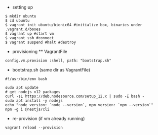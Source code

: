* setting up

```
$ mkdir ubuntu
$ cd ubuntu
$ vagrant init ubuntu/bionic64 #initialize box, binaries under .vagrant.d/boxes
$ vagrant up #start vm
$ vagrant ssh #connect
$ vagrant suspend #halt #destroy
```

* provisioning 
** VagrantFile

```
config.vm.provision :shell, path: "bootstrap.sh"
```

* bootstrap.sh (same dir as VagrantFile)

```
#!/usr/bin/env bash

sudo apt update
# get nodejs v12 packages
curl -sL https://deb.nodesource.com/setup_12.x | sudo -E bash - 
sudo apt install -y nodejs
echo "node version: `node --version`, npm version: `npm --version`"
npm -g i @nestjs/cli
```

* re-provision (if vm already running)

```
vagrant reload --provision
```


